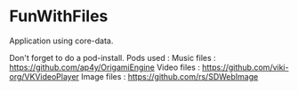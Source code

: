 # FunWithFiles

Application using core-data.

Don't forget to do a pod-install.
Pods used :
Music files : https://github.com/ap4y/OrigamiEngine
Video files : https://github.com/viki-org/VKVideoPlayer
Image files : https://github.com/rs/SDWebImage
